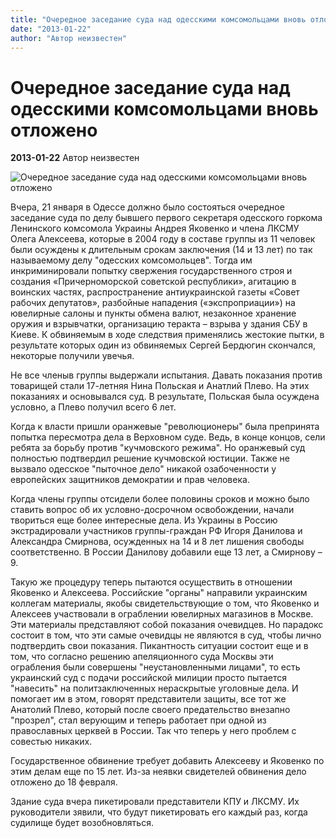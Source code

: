 ```yaml
---
title: "Очередное заседание суда над одесскими комсомольцами вновь отложено"
date: "2013-01-22"
author: "Автор неизвестен"
---
```


# Очередное заседание суда над одесскими комсомольцами вновь отложено

**2013-01-22** Автор неизвестен

![Очередное заседание суда над одесскими комсомольцами вновь отложено](http://dumskaya.net/pics/bpicturepicture_878352955859_51722.jpg)

Вчера, 21 января в Одессе должно было состояться очередное заседание суда по делу бывшего первого секретаря одесского горкома Ленинского комсомола Украины Андрея Яковенко и члена ЛКСМУ Олега Алексеева, которые в 2004 году в составе группы из 11 человек были осуждены к длительным срокам заключения (14 и 13 лет) по так называемому делу "одесских комсомольцев". Тогда им инкриминировали попытку свержения государственного строя и создания «Причерноморской советской республики», агитацию в воинских частях, распространение антиукраинской газеты «Совет рабочих депутатов», разбойные нападения («экспроприации») на ювелирные салоны и пункты обмена валют, незаконное хранение оружия и взрывчатки, организацию теракта – взрыва у здания СБУ в Киеве. К обвиняемым в ходе следствия применялись жестокие пытки, в результате которых один из обвиняемых Сергей Бердюгин скончался, некоторые получили увечья.

Не все членыв группы выдержали испытания. Давать показания против товарищей стали 17-летняя Нина Польская и Анатлий Плево. На этих показаниях и основывался суд. В результате, Польская была осуждена условно, а Плево получил всего 6 лет.

Когда к власти пришли оранжевые "революционеры" была препринята попытка пересмотра дела в Верховном суде. Ведь, в конце концов, сели ребята за борьбу против "кучмовского режима". Но оранжевый суд полностью подтвердил решение кучмовской юстиции. Также не вызвало одесское "пыточное дело" никакой озабоченности у европейских защитников демократии и прав человека.

Когда члены группы отсидели более половины сроков и можно было ставить вопрос об их условно-досрочном освобождении, начали твориться еще более интересные дела. Из Украины в Россию экстрадировали участников группы-граждан РФ Игоря Данилова и Александра Смирнова, осужденных на 14 и 8 лет лишения свободы соответственно. В России Данилову добавили еще 13 лет, а Смирнову – 9.

Такую же процедуру теперь пытаются осуществить в отношении Яковенко и Алексеева. Российские "органы" направили украинским коллегам материалы, якобы свидетельствующие о том, что Яковенко и Алексеев участвовали в ограблении ювелирных магазинов в Москве. Эти материалы представляют собой показания очевидцев. Но парадокс состоит в том, что эти самые очевидцы не являются в суд, чтобы лично подтвердить свои показания. Пикантность ситуации состоит еще и в том, что согласно решению апеляционного суда Москвы эти ограбления были совершены "неустановленными лицами", то есть украинский суд с подачи российской милиции просто пытается "навесить" на политзаключенных нераскрытые уголовные дела. И помогает им в этом, говорят представители защиты, все тот же Анатолий Плево, который после своего предательство внезапно "прозрел", стал верующим и теперь работает при одной из православных церквей в России. Так что теперь у него проблем с совестью никаких.

Государственное обвинение требует добавить Алексееву и Яковенко по этим делам еще по 15 лет. Из-за неявки свидетелей обвинения дело отложено до 18 февраля.

Здание суда вчера пикетировали представители КПУ и ЛКСМУ. Их руководители зявили, что будут пикетировать его каждый раз, когда судилище будет возобновляться.